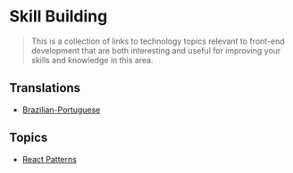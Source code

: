 # Skill Building

> This is a collection of links to technology topics relevant to front-end development that are both interesting
> and useful for improving your skills and knowledge in this area.

## Translations

- [Brazilian-Portuguese](https://github.com/lgdevlop/skill-building/blob/pt-br/README.md)

## Topics

- [React Patterns](./React/react-patterns.md)
